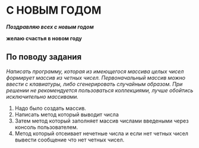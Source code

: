 C НОВЫМ ГОДОМ
=============
***Поздравляю всех с новым годом***

**желаю счастья в новом году**

По поводу задания 
------------
*Написать программу, которая из имеющегося массива целых чисел формирует массив из четных чисел. Первоначальный массив можно ввести с клавиатуры, либо сгенерировать случайным образом. При решении не рекомендуется пользоваться коллекциями, лучше обойтись исключительно массивами.*

1. Надо было создать массив.
2. Написать метод который выводит числа
3. Затем метод который заполняет массив числами введеными через консоль пользователем.
4. Метод который отсеивает нечетные числа и если нет четных чисел вывести сообщение что нет четных чисел.
